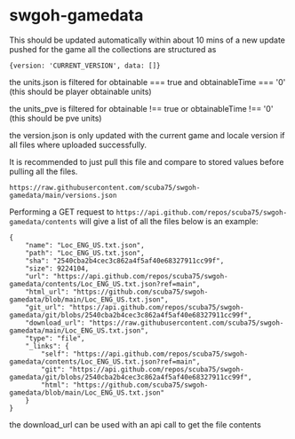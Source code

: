 # swgoh-gamedata
This should be updated automatically within about 10 mins of a new update pushed for the game
all the collections are structured as 
```
{version: 'CURRENT_VERSION', data: []}
```
the units.json is filtered for obtainable === true and obtainableTime === '0' (this should be player obtainable units)

the units_pve is filtered for obtainable !== true or obtainableTime !== '0' (this should be pve units)

the version.json is only updated with the current game and locale version if all files where uploaded successfully. 

It is recommended to just pull this file and compare to stored values before pulling all the files.
```
https://raw.githubusercontent.com/scuba75/swgoh-gamedata/main/versions.json
```
Performing a GET request to `https://api.github.com/repos/scuba75/swgoh-gamedata/contents` will give a list of all the files
below is an example:
```
{
    "name": "Loc_ENG_US.txt.json",
    "path": "Loc_ENG_US.txt.json",
    "sha": "2540cba2b4cec3c862a4f5af40e68327911cc99f",
    "size": 9224104,
    "url": "https://api.github.com/repos/scuba75/swgoh-gamedata/contents/Loc_ENG_US.txt.json?ref=main",
    "html_url": "https://github.com/scuba75/swgoh-gamedata/blob/main/Loc_ENG_US.txt.json",
    "git_url": "https://api.github.com/repos/scuba75/swgoh-gamedata/git/blobs/2540cba2b4cec3c862a4f5af40e68327911cc99f",
    "download_url": "https://raw.githubusercontent.com/scuba75/swgoh-gamedata/main/Loc_ENG_US.txt.json",
    "type": "file",
    "_links": {
        "self": "https://api.github.com/repos/scuba75/swgoh-gamedata/contents/Loc_ENG_US.txt.json?ref=main",
        "git": "https://api.github.com/repos/scuba75/swgoh-gamedata/git/blobs/2540cba2b4cec3c862a4f5af40e68327911cc99f",
        "html": "https://github.com/scuba75/swgoh-gamedata/blob/main/Loc_ENG_US.txt.json"
    }
}
```
the download_url can be used with an api call to get the file contents
